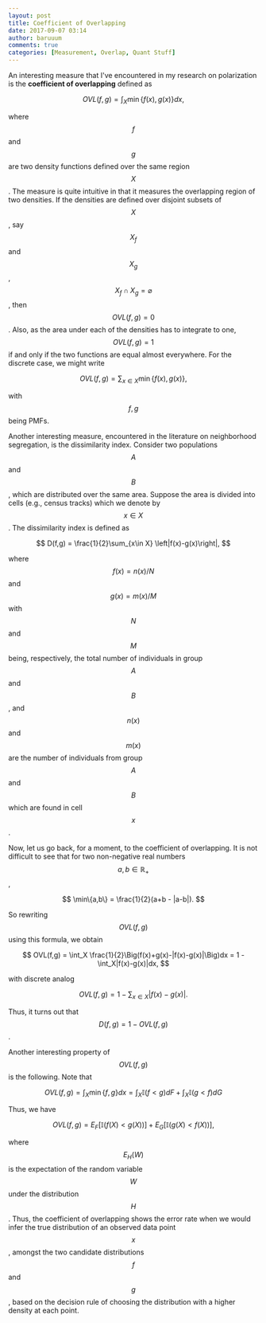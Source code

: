 ```yaml
---
layout: post
title: Coefficient of Overlapping
date: 2017-09-07 03:14
author: baruuum
comments: true
categories: [Measurement, Overlap, Quant Stuff]
---
```

An interesting measure that I've encountered in my research on polarization is the **coefficient of overlapping** defined as

$$ OVL(f,g) = \int_X \min\{f(x),g(x)\}dx, $$

where $$ f $$ and $$ g $$ are two density functions defined over the same region $$ X $$. The measure is quite intuitive in that it measures the overlapping region of two densities. If the densities are defined over disjoint subsets of $$ X $$, say $$ X_f $$ and $$ X_g $$, $$ X_f \cap X_g = \varnothing $$, then $$ OVL(f,g)=0 $$. Also, as the area under each of the densities has to integrate to one, $$ OVL(f,g)=1 $$ if and only if the two functions are equal almost everywhere. For the discrete case, we might write

$$ OVL(f,g) = \sum_{x\in X} \min\{f(x),g(x)\}, $$

with $$ f,g $$ being PMFs.

Another interesting measure, encountered in the literature on neighborhood segregation, is the dissimilarity index. Consider two populations $$ A $$ and $$ B $$, which are distributed over the same area. Suppose the area is divided into cells (e.g., census tracks) which we denote by $$ x\in X $$. The dissimilarity index is defined as

$$ D(f,g) = \frac{1}{2}\sum_{x\in X} \left|f(x)-g(x)\right|, $$

where $$ f(x)=n(x)/N $$ and $$ g(x)=m(x)/M $$ with $$ N $$ and $$ M $$ being, respectively, the total number of individuals in group $$ A $$ and $$ B $$, and $$ n(x) $$ and $$ m(x) $$ are the number of individuals from group $$ A $$ and $$ B $$ which are found in cell $$ x $$.

Now, let us go back, for a moment, to the coefficient of overlapping. It is not difficult to see that for two non-negative real numbers $$ a,b\in \mathbb R_+ $$,

$$ \min\{a,b\} = \frac{1}{2}(a+b - |a-b|). $$

So rewriting $$ OVL(f,g) $$ using this formula, we obtain

$$ OVL(f,g) = \int_X \frac{1}{2}\Big(f(x)+g(x)-|f(x)-g(x)|\Big)dx = 1 - \int_X|f(x)-g(x)|dx, $$

with discrete analog

$$ OVL(f,g) = 1-\sum_{x\in X}|f(x)-g(x)|. $$

Thus, it turns out that $$ D(f,g) = 1-OVL(f,g) $$.

Another interesting property of $$ OVL(f,g) $$ is the following. Note that

$$ OVL(f,g) =\int_X \min\{f,g\}dx = \int_X \mathbb I(f<g)dF + \int_X\mathbb I(g<f)dG  $$

Thus, we have

$$ OVL(f,g) = E_F[\mathbb I(f(X)<g(X))] + E_G[\mathbb I(g(X)<f(X))], $$

where $$ E_H(W) $$ is the expectation of the random variable $$ W $$ under the distribution $$ H $$. Thus, the coefficient of overlapping shows the error rate when we would infer the true distribution of an observed data point $$ x $$, amongst the two candidate distributions $$ f $$ and $$ g $$, based on the decision rule of choosing the distribution with a higher density at each point.
